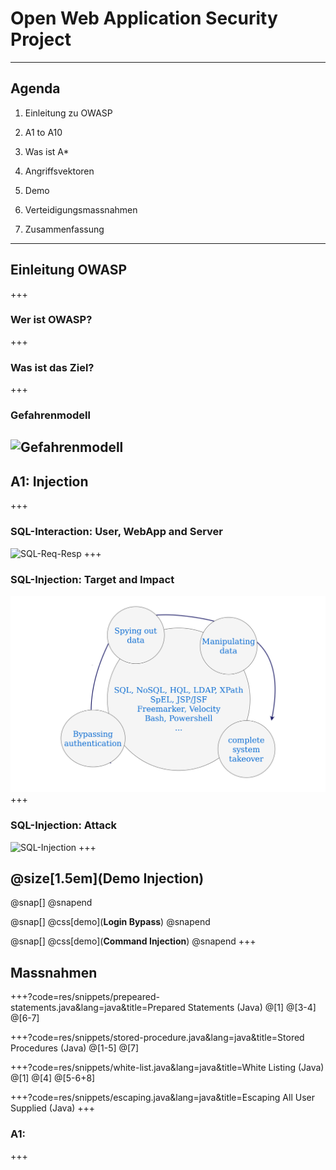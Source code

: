 # Open Web Application Security Project
---
## Agenda
1. Einleitung zu OWASP

2. A1 to A10
  1. Was ist A*
  2. Angriffsvektoren
  3. Demo
  4. Verteidigungsmassnahmen

3. Zusammenfassung
---



## Einleitung OWASP
+++

### Wer ist OWASP?
+++

### Was ist das Ziel?
+++

### Gefahrenmodell
![Gefahrenmodell](/res/PNGs/OWASP_Gefahrenmodell.png)
---



## A1: Injection
+++

### SQL-Interaction: User, WebApp and Server
![SQL-Req-Resp](/res/PNGs/SQL_Req-Resp.png)
+++

### SQL-Injection: Target and Impact
![SQL-Trarget_and_Impact](/res/PNGs/SQL_targets_and_impact_low.png)
+++

### SQL-Injection: Attack
![SQL-Injection](/res/PNGs/SQL_Injection.png)
+++

## @size[1.5em](Demo Injection)
@snap[]
@snapend

@snap[]
@css[demo](**Login Bypass**)
@snapend

@snap[]
@css[demo](**Command Injection**)
@snapend
+++

## Massnahmen

+++?code=res/snippets/prepeared-statements.java&lang=java&title=Prepared Statements (Java)
@[1]
@[3-4]
@[6-7]

+++?code=res/snippets/stored-procedure.java&lang=java&title=Stored Procedures (Java)
@[1-5]
@[7]

+++?code=res/snippets/white-list.java&lang=java&title=White Listing (Java)
@[1]
@[4]
@[5-6+8]

+++?code=res/snippets/escaping.java&lang=java&title=Escaping All User Supplied (Java)
+++

### A1: 
+++